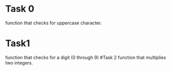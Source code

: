 # Task 0
function that checks for uppercase character.
# Task1
function that checks for a digit (0 through 9)
#Task 2
function that multiplies two integers.
